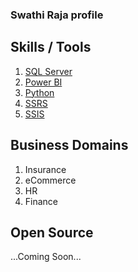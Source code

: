 ### Swathi Raja profile

## Skills / Tools 
  1. [SQL Server](https://en.wikipedia.org/wiki/Microsoft_SQL_Server)
  2. [Power BI](https://en.wikipedia.org/wiki/Microsoft_Power_BI)
  3. [Python](https://en.wikipedia.org/wiki/Python_(programming_language))
  4. [SSRS](https://en.wikipedia.org/wiki/SQL_Server_Reporting_Services)
  5. [SSIS](https://en.wikipedia.org/wiki/SQL_Server_Integration_Services)

## Business Domains
  1. Insurance
  2. eCommerce
  3. HR
  4. Finance
     
## Open Source 
   ...Coming Soon...
